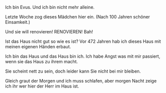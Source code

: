 

Ich bin Evus. Und ich bin nicht mehr alleine.

Letzte Woche zog dieses Mädchen hier ein. (Nach 100 Jahren schöner Einsamkeit.)

Und sie will renovieren! RENOVIEREN! Bah!

Ist das Haus nicht gut so wie es ist? Vor 472 Jahren hab ich dieses Haus mit meinen eigenen Händen erbaut.

Ich bin das Haus und das Haus bin ich. Ich habe Angst was mit mir passiert, wenn sie das Haus zu ihrem macht.

Sie scheint nett zu sein, doch leider kann Sie nicht bei mir bleiben.

Gleich graut der Morgen und ich muss schlafen, aber morgen Nacht zeige ich ihr wer hier der Herr im Haus ist.
